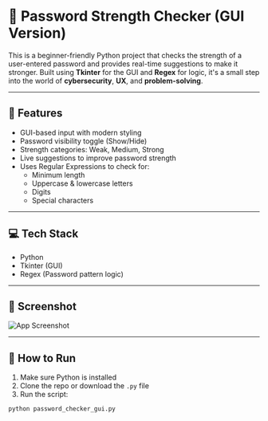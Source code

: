 # 🔐 Password Strength Checker (GUI Version)

This is a beginner-friendly Python project that checks the strength of a user-entered password and provides real-time suggestions to make it stronger. Built using **Tkinter** for the GUI and **Regex** for logic, it's a small step into the world of **cybersecurity**, **UX**, and **problem-solving**.

---

## 🧠 Features
- GUI-based input with modern styling
- Password visibility toggle (Show/Hide)
- Strength categories: Weak, Medium, Strong
- Live suggestions to improve password strength
- Uses Regular Expressions to check for:
  - Minimum length
  - Uppercase & lowercase letters
  - Digits
  - Special characters

---

## 💻 Tech Stack
- Python
- Tkinter (GUI)
- Regex (Password pattern logic)

---

## 📸 Screenshot
![App Screenshot](screenshot.png)


---

## 🚀 How to Run
1. Make sure Python is installed
2. Clone the repo or download the `.py` file
3. Run the script:
```bash
python password_checker_gui.py

